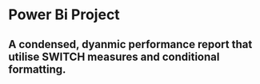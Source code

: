 # Power Bi Project
## A condensed, dyanmic performance report that utilise SWITCH measures and conditional formatting.
